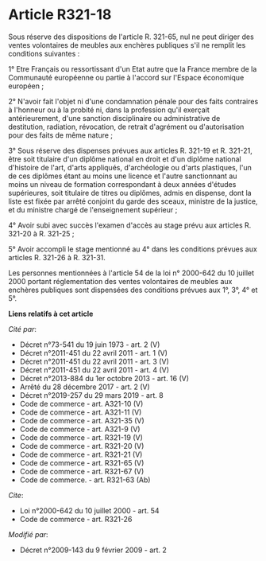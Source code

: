 # Article R321-18

Sous réserve des dispositions de l'article R. 321-65, nul ne peut diriger des ventes volontaires de meubles aux enchères
publiques s'il ne remplit les conditions suivantes : 

1° Etre Français ou ressortissant d'un Etat autre que la France membre de la Communauté européenne ou partie à l'accord sur
l'Espace économique européen ; 

2° N'avoir fait l'objet ni d'une condamnation pénale pour des faits contraires à l'honneur ou à la probité ni, dans la
profession qu'il exerçait antérieurement, d'une sanction disciplinaire ou administrative de destitution, radiation,
révocation, de retrait d'agrément ou d'autorisation pour des faits de même nature ; 

3° Sous réserve des dispenses prévues aux articles R. 321-19 et R. 321-21, être soit titulaire d'un diplôme national en droit
et d'un diplôme national d'histoire de l'art, d'arts appliqués, d'archéologie ou d'arts plastiques, l'un de ces diplômes
étant au moins une licence et l'autre sanctionnant au moins un niveau de formation correspondant à deux années d'études
supérieures, soit titulaire de titres ou diplômes, admis en dispense, dont la liste est fixée par arrêté conjoint du garde
des sceaux, ministre de la justice, et du ministre chargé de l'enseignement supérieur ; 

4° Avoir subi avec succès l'examen d'accès au stage prévu aux articles R. 321-20 à R. 321-25 ; 

5° Avoir accompli le stage mentionné au 4° dans les conditions prévues aux articles R. 321-26 à R. 321-31. 

Les personnes mentionnées à l'article 54 de la loi n° 2000-642 du 10 juillet 2000 portant réglementation des ventes
volontaires de meubles aux enchères publiques sont dispensées des conditions prévues aux 1°, 3°, 4° et 5°.

**Liens relatifs à cet article**

_Cité par_:

  - Décret n°73-541 du 19 juin 1973 - art. 2 (V)
  - Décret n°2011-451 du 22 avril 2011 - art. 1 (V)
  - Décret n°2011-451 du 22 avril 2011 - art. 3 (V)
  - Décret n°2011-451 du 22 avril 2011 - art. 4 (V)
  - Décret n°2013-884 du 1er octobre 2013 - art. 16 (V)
  - Arrêté du 28 décembre 2017 - art. 2 (V)
  - Décret n°2019-257 du 29 mars 2019 - art. 8
  - Code de commerce - art. A321-10 (V)
  - Code de commerce - art. A321-11 (V)
  - Code de commerce - art. A321-35 (V)
  - Code de commerce - art. A321-9 (V)
  - Code de commerce - art. R321-19 (V)
  - Code de commerce - art. R321-20 (V)
  - Code de commerce - art. R321-21 (V)
  - Code de commerce - art. R321-65 (V)
  - Code de commerce - art. R321-67 (V)
  - Code de commerce. - art. R321-63 (Ab)

_Cite_:

  - Loi n°2000-642 du 10 juillet 2000 - art. 54
  - Code de commerce - art. R321-26

_Modifié par_:

  - Décret n°2009-143 du 9 février 2009 - art. 2

